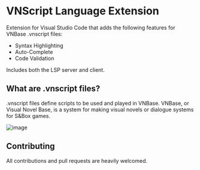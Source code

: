 # VNScript Language Extension
Extension for Visual Studio Code that adds the following features for VNBase .vnscript files:
- Syntax Highlighting
- Auto-Complete
- Code Validation

Includes both the LSP server and client.

## What are .vnscript files?
.vnscript files define scripts to be used and played in VNBase.
VNBase, or Visual Novel Base, is a system for making visual novels or dialogue systems for S&Box games.

![image](https://github.com/kEllieGit/vnscript/assets/53048761/d4e2b7ba-c1ca-4d30-b71b-3cab1d650425)

## Contributing
All contributions and pull requests are heavily welcomed.
